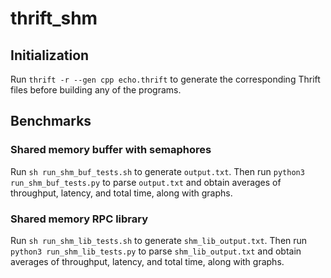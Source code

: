 # thrift_shm
## Initialization
Run `thrift -r --gen cpp echo.thrift` to generate the corresponding Thrift
files before building any of the programs.
## Benchmarks
### Shared memory buffer with semaphores
Run `sh run_shm_buf_tests.sh` to generate
`output.txt`. Then run `python3 run_shm_buf_tests.py` to parse `output.txt` and
obtain averages of throughput, latency, and total time, along with graphs.

### Shared memory RPC library
Run `sh run_shm_lib_tests.sh` to generate `shm_lib_output.txt`. Then run
`python3 run_shm_lib_tests.py` to parse `shm_lib_output.txt` and obtain
averages of throughput, latency, and total time, along with graphs.
